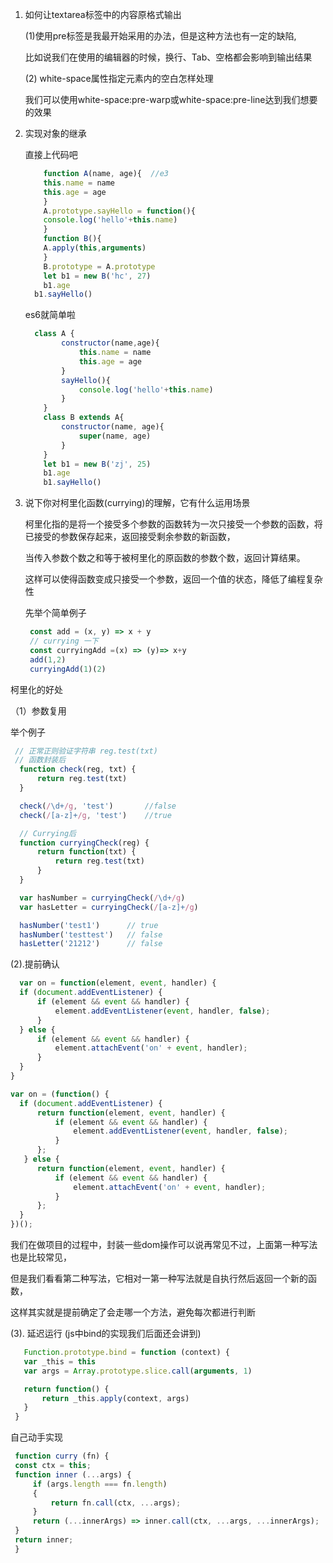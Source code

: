 1. 如何让textarea标签中的内容原格式输出

   (1)使用pre标签是我最开始采用的办法，但是这种方法也有一定的缺陷,
    
   比如说我们在使用的编辑器的时候，换行、Tab、空格都会影响到输出结果

   (2) white-space属性指定元素内的空白怎样处理

   我们可以使用white-space:pre-warp或white-space:pre-line达到我们想要的效果


2. 实现对象的继承

   直接上代码吧

    ```js 
        function A(name, age){  //e3
        this.name = name
        this.age = age
        }
        A.prototype.sayHello = function(){
        console.log('hello'+this.name)
        }
        function B(){
        A.apply(this,arguments)
        }
        B.prototype = A.prototype
        let b1 = new B('hc', 27)
        b1.age
      b1.sayHello()
    ```

   es6就简单啦

    ```js
      class A {
            constructor(name,age){
                this.name = name
                this.age = age
            }
            sayHello(){
                console.log('hello'+this.name)  
            }
        }
        class B extends A{
            constructor(name, age){
                super(name, age)
            }
        }
        let b1 = new B('zj', 25)
        b1.age
        b1.sayHello()
     ```


3. 说下你对柯里化函数(currying)的理解，它有什么运用场景   

   柯里化指的是将一个接受多个参数的函数转为一次只接受一个参数的函数，将已接受的参数保存起来，返回接受剩余参数的新函数，
  
   当传入参数个数之和等于被柯里化的原函数的参数个数，返回计算结果。
   
   这样可以使得函数变成只接受一个参数，返回一个值的状态，降低了编程复杂性

   先举个简单例子

   ```js
    const add = (x, y) => x + y
    // currying 一下
    const curryingAdd =(x) => (y)=> x+y
    add(1,2)
    curryingAdd(1)(2)
   ```

  柯里化的好处

 （1）参数复用 

  举个例子

  ```js
   // 正常正则验证字符串 reg.test(txt)
   // 函数封装后
    function check(reg, txt) {
        return reg.test(txt)
    }

    check(/\d+/g, 'test')       //false
    check(/[a-z]+/g, 'test')    //true

    // Currying后
    function curryingCheck(reg) {
        return function(txt) {
            return reg.test(txt)
        }
    }

    var hasNumber = curryingCheck(/\d+/g)
    var hasLetter = curryingCheck(/[a-z]+/g)

    hasNumber('test1')      // true
    hasNumber('testtest')   // false
    hasLetter('21212')      // false
  ```  

  (2).提前确认

  ```js
    var on = function(element, event, handler) {
    if (document.addEventListener) {
        if (element && event && handler) {
            element.addEventListener(event, handler, false);
        }
    } else {
        if (element && event && handler) {
            element.attachEvent('on' + event, handler);
        }
    }
  }

 var on = (function() {
    if (document.addEventListener) {
        return function(element, event, handler) {
            if (element && event && handler) {
                element.addEventListener(event, handler, false);
            }
        };
     } else {
        return function(element, event, handler) {
            if (element && event && handler) {
                element.attachEvent('on' + event, handler);
            }
        };
    }
  })();
  ```

  我们在做项目的过程中，封装一些dom操作可以说再常见不过，上面第一种写法也是比较常见，
  
  但是我们看看第二种写法，它相对一第一种写法就是自执行然后返回一个新的函数，
  
  这样其实就是提前确定了会走哪一个方法，避免每次都进行判断

 (3). 延迟运行 (js中bind的实现我们后面还会讲到)

 ```js
    Function.prototype.bind = function (context) {
    var _this = this
    var args = Array.prototype.slice.call(arguments, 1)
 
    return function() {
        return _this.apply(context, args)
    }
  }
 ```

  自己动手实现

   ```js
    function curry (fn) {
    const ctx = this;
    function inner (...args) {
        if (args.length === fn.length) 
        {
            return fn.call(ctx, ...args);
        }
        return (...innerArgs) => inner.call(ctx, ...args, ...innerArgs);
    }
    return inner;
    }
   ```